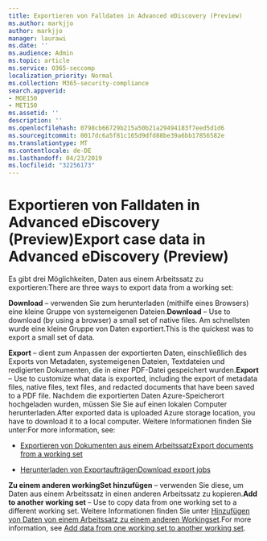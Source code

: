 ```yaml
---
title: Exportieren von Falldaten in Advanced eDiscovery (Preview)
ms.author: markjjo
author: markjjo
manager: laurawi
ms.date: ''
ms.audience: Admin
ms.topic: article
ms.service: O365-seccomp
localization_priority: Normal
ms.collection: M365-security-compliance
search.appverid:
- MOE150
- MET150
ms.assetid: ''
description: ''
ms.openlocfilehash: 0798cb66729b215a50b21a29494183f7eed5d1d6
ms.sourcegitcommit: 0017dc6a5f81c165d9dfd88be39a6bb17856582e
ms.translationtype: MT
ms.contentlocale: de-DE
ms.lasthandoff: 04/23/2019
ms.locfileid: "32256173"
---
```

# <a name="export-case-data-in-advanced-ediscovery-preview"></a><span data-ttu-id="349d8-102">Exportieren von Falldaten in Advanced eDiscovery (Preview)</span><span class="sxs-lookup"><span data-stu-id="349d8-102">Export case data in Advanced eDiscovery (Preview)</span></span>

<span data-ttu-id="349d8-103">Es gibt drei Möglichkeiten, Daten aus einem Arbeitssatz zu exportieren:</span><span class="sxs-lookup"><span data-stu-id="349d8-103">There are three ways to export data from a working set:</span></span>

<span data-ttu-id="349d8-104">**Download** – verwenden Sie zum herunterladen (mithilfe eines Browsers) eine kleine Gruppe von systemeigenen Dateien.</span><span class="sxs-lookup"><span data-stu-id="349d8-104">**Download** – Use to download (by using a browser) a small set of native files.</span></span> <span data-ttu-id="349d8-105">Am schnellsten wurde eine kleine Gruppe von Daten exportiert.</span><span class="sxs-lookup"><span data-stu-id="349d8-105">This is the quickest was to export a small set of data.</span></span>

<span data-ttu-id="349d8-106">**Export** – dient zum Anpassen der exportierten Daten, einschließlich des Exports von Metadaten, systemeigenen Dateien, Textdateien und redigierten Dokumenten, die in einer PDF-Datei gespeichert wurden.</span><span class="sxs-lookup"><span data-stu-id="349d8-106">**Export** – Use to customize what data is exported, including the export of metadata files, native files, text files, and redacted documents that have been saved to a PDF file.</span></span> <span data-ttu-id="349d8-107">Nachdem die exportierten Daten Azure-Speicherort hochgeladen wurden, müssen Sie Sie auf einen lokalen Computer herunterladen.</span><span class="sxs-lookup"><span data-stu-id="349d8-107">After exported data is uploaded Azure storage location, you have to download it to a local computer.</span></span> <span data-ttu-id="349d8-108">Weitere Informationen finden Sie unter:</span><span class="sxs-lookup"><span data-stu-id="349d8-108">For more information, see:</span></span> 

   - [<span data-ttu-id="349d8-109">Exportieren von Dokumenten aus einem Arbeitssatz</span><span class="sxs-lookup"><span data-stu-id="349d8-109">Export documents from a working set</span></span>](export-documents-from-working-set.md)

   - [<span data-ttu-id="349d8-110">Herunterladen von Exportaufträgen</span><span class="sxs-lookup"><span data-stu-id="349d8-110">Download export jobs</span></span>](download-export-jobs.md)

<span data-ttu-id="349d8-111">**Zu einem anderen workingSet hinzufügen** – verwenden Sie diese, um Daten aus einem Arbeitssatz in einen anderen Arbeitssatz zu kopieren.</span><span class="sxs-lookup"><span data-stu-id="349d8-111">**Add to another working set** – Use to copy data from one working set to a different working set.</span></span> <span data-ttu-id="349d8-112">Weitere Informationen finden Sie unter [Hinzufügen von Daten von einem Arbeitssatz zu einem anderen Workingset](add-data-to-working-set-from-another-working-set.md).</span><span class="sxs-lookup"><span data-stu-id="349d8-112">For more information, see [Add data from one working set to another working set](add-data-to-working-set-from-another-working-set.md).</span></span> 

